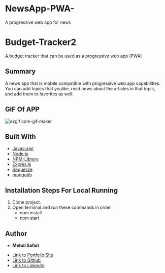# NewsApp-PWA-
A progressive web app for news

# Budget-Tracker2
A budget tracker that can be used as a progressive web app (PWA)

## Summary
A news app that is mobile compatible with progressive web app capabilities. You can add topics that youlike, read news about the articles in that topic, and add them to favorites as well.

## GIF Of APP
![ezgif com-gif-maker](https://user-images.githubusercontent.com/75599021/142302434-7779ef86-ca3b-4da8-b8dc-d685044d87a2.gif)

## Built With
* [Javascript](https://developer.mozilla.org/en-US/docs/Web/JavaScript)
* [Node.js](https://nodejs.org/en/docs/)
* [NPM-Library](https://docs.npmjs.com/)
* [Expres.js](https://expressjs.com/)
* [Sequelize](https://sequelize.org/master/index.html)
* [mongodb](https://www.mongodb.com/)

## Installation Steps For Local Running
1. Clone project.
2. Open terminal and run these commands in order
    - npm install
    - npm start


## Author

* **Mehdi Safari**

- [Link to Portfolio Site](https://mehdisafari77.github.io/Basic-Bio/)
- [Link to Github](https://github.com/mehdisafari77)
- [Link to LinkedIn](https://www.linkedin.com/in/mehdi-safari-992799142/)
